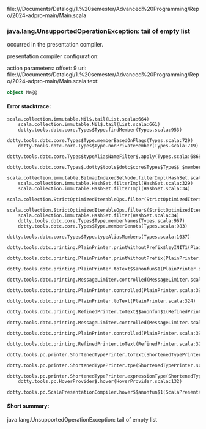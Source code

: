 file://<HOME>/Documents/Datalogi/1.%20semester/Advanced%20Programming/Repo/2024-adpro-main/Main.scala
### java.lang.UnsupportedOperationException: tail of empty list

occurred in the presentation compiler.

presentation compiler configuration:


action parameters:
offset: 9
uri: file://<HOME>/Documents/Datalogi/1.%20semester/Advanced%20Programming/Repo/2024-adpro-main/Main.scala
text:
```scala
object Ma@@

```



#### Error stacktrace:

```
scala.collection.immutable.Nil$.tail(List.scala:664)
	scala.collection.immutable.Nil$.tail(List.scala:661)
	dotty.tools.dotc.core.Types$Type.findMember(Types.scala:953)
	dotty.tools.dotc.core.Types$Type.memberBasedOnFlags(Types.scala:729)
	dotty.tools.dotc.core.Types$Type.nonPrivateMember(Types.scala:719)
	dotty.tools.dotc.core.Types$typeAliasNameFilter$.apply(Types.scala:6868)
	dotty.tools.dotc.core.Types$.dotty$tools$dotc$core$Types$Type$$_$memberNames$$anonfun$1(Types.scala:967)
	scala.collection.immutable.BitmapIndexedSetNode.filterImpl(HashSet.scala:1048)
	scala.collection.immutable.HashSet.filterImpl(HashSet.scala:329)
	scala.collection.immutable.HashSet.filterImpl(HashSet.scala:34)
	scala.collection.StrictOptimizedIterableOps.filter(StrictOptimizedIterableOps.scala:218)
	scala.collection.StrictOptimizedIterableOps.filter$(StrictOptimizedIterableOps.scala:218)
	scala.collection.immutable.HashSet.filter(HashSet.scala:34)
	dotty.tools.dotc.core.Types$Type.memberNames(Types.scala:967)
	dotty.tools.dotc.core.Types$Type.memberDenots(Types.scala:983)
	dotty.tools.dotc.core.Types$Type.typeAliasMembers(Types.scala:1037)
	dotty.tools.dotc.printing.PlainPrinter.printWithoutPrefix$lzyINIT1(PlainPrinter.scala:148)
	dotty.tools.dotc.printing.PlainPrinter.printWithoutPrefix(PlainPrinter.scala:148)
	dotty.tools.dotc.printing.PlainPrinter.toText$$anonfun$1(PlainPrinter.scala:196)
	dotty.tools.dotc.printing.MessageLimiter.controlled(MessageLimiter.scala:23)
	dotty.tools.dotc.printing.PlainPrinter.controlled(PlainPrinter.scala:39)
	dotty.tools.dotc.printing.PlainPrinter.toText(PlainPrinter.scala:324)
	dotty.tools.dotc.printing.RefinedPrinter.toText$$anonfun$1(RefinedPrinter.scala:287)
	dotty.tools.dotc.printing.MessageLimiter.controlled(MessageLimiter.scala:23)
	dotty.tools.dotc.printing.PlainPrinter.controlled(PlainPrinter.scala:39)
	dotty.tools.dotc.printing.RefinedPrinter.toText(RefinedPrinter.scala:323)
	dotty.tools.pc.printer.ShortenedTypePrinter.toText(ShortenedTypePrinter.scala:206)
	dotty.tools.pc.printer.ShortenedTypePrinter.tpe(ShortenedTypePrinter.scala:213)
	dotty.tools.pc.printer.ShortenedTypePrinter.expressionType(ShortenedTypePrinter.scala:88)
	dotty.tools.pc.HoverProvider$.hover(HoverProvider.scala:132)
	dotty.tools.pc.ScalaPresentationCompiler.hover$$anonfun$1(ScalaPresentationCompiler.scala:363)
```
#### Short summary: 

java.lang.UnsupportedOperationException: tail of empty list